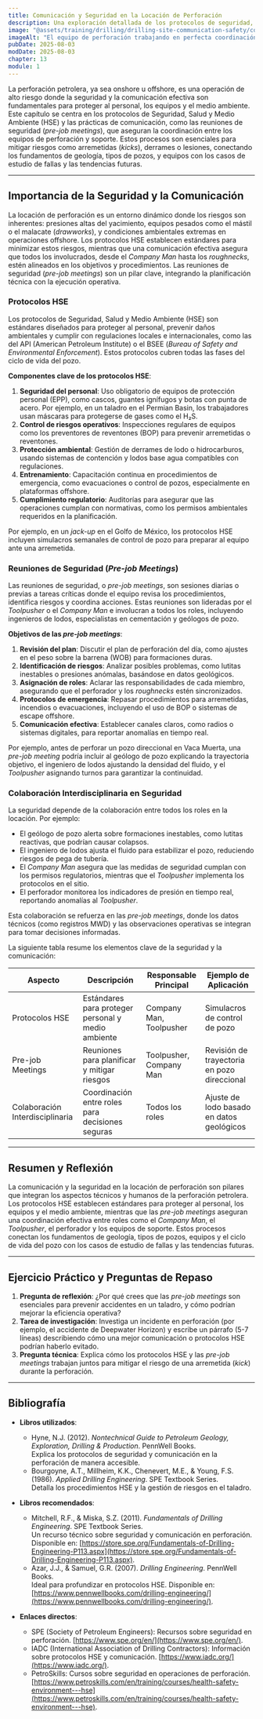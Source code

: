 ```yaml
---
title: Comunicación y Seguridad en la Locación de Perforación
description: Una exploración detallada de los protocolos de seguridad, salud y medio ambiente (HSE) y las prácticas de comunicación en la locación de perforación, con énfasis en las reuniones de seguridad (*pre-job meetings*). Este capítulo conecta los fundamentos de los equipos, roles y operaciones con la gestión de riesgos en el sitio.
image: "@assets/training/drilling/drilling-site-communication-safety/cover.jpg"
imageAlt: "El equipo de perforación trabajando en perfecta coordinación en la plataforma"
pubDate: 2025-08-03
modDate: 2025-08-03
chapter: 13
module: 1
---
```


La perforación petrolera, ya sea onshore u offshore, es una operación de alto riesgo donde la seguridad y la comunicación efectiva son fundamentales para proteger al personal, los equipos y el medio ambiente. Este capítulo se centra en los protocolos de Seguridad, Salud y Medio Ambiente (HSE) y las prácticas de comunicación, como las reuniones de seguridad (*pre-job meetings*), que aseguran la coordinación entre los equipos de perforación y soporte. Estos procesos son esenciales para mitigar riesgos como arremetidas (*kicks*), derrames o lesiones, conectando los fundamentos de geología, tipos de pozos, y equipos con los casos de estudio de fallas y las tendencias futuras.

---

## Importancia de la Seguridad y la Comunicación

La locación de perforación es un entorno dinámico donde los riesgos son inherentes: presiones altas del yacimiento, equipos pesados como el mástil o el malacate (*drawworks*), y condiciones ambientales extremas en operaciones offshore. Los protocolos HSE establecen estándares para minimizar estos riesgos, mientras que una comunicación efectiva asegura que todos los involucrados, desde el *Company Man* hasta los *roughnecks*, estén alineados en los objetivos y procedimientos. Las reuniones de seguridad (*pre-job meetings*) son un pilar clave, integrando la planificación técnica con la ejecución operativa.

### Protocolos HSE

Los protocolos de Seguridad, Salud y Medio Ambiente (HSE) son estándares diseñados para proteger al personal, prevenir daños ambientales y cumplir con regulaciones locales e internacionales, como las del API (American Petroleum Institute) o el BSEE (*Bureau of Safety and Environmental Enforcement*). Estos protocolos cubren todas las fases del ciclo de vida del pozo.

**Componentes clave de los protocolos HSE**:

1. **Seguridad del personal**: Uso obligatorio de equipos de protección personal (EPP), como cascos, guantes ignífugos y botas con punta de acero. Por ejemplo, en un taladro en el Permian Basin, los trabajadores usan máscaras para protegerse de gases como el H₂S.
2. **Control de riesgos operativos**: Inspecciones regulares de equipos como los preventores de reventones (BOP) para prevenir arremetidas o reventones.
3. **Protección ambiental**: Gestión de derrames de lodo o hidrocarburos, usando sistemas de contención y lodos base agua compatibles con regulaciones.
4. **Entrenamiento**: Capacitación continua en procedimientos de emergencia, como evacuaciones o control de pozos, especialmente en plataformas offshore.
5. **Cumplimiento regulatorio**: Auditorías para asegurar que las operaciones cumplan con normativas, como los permisos ambientales requeridos en la planificación.

Por ejemplo, en un *jack-up* en el Golfo de México, los protocolos HSE incluyen simulacros semanales de control de pozo para preparar al equipo ante una arremetida.

### Reuniones de Seguridad (*Pre-job Meetings*)

Las reuniones de seguridad, o *pre-job meetings*, son sesiones diarias o previas a tareas críticas donde el equipo revisa los procedimientos, identifica riesgos y coordina acciones. Estas reuniones son lideradas por el *Toolpusher* o el *Company Man* e involucran a todos los roles, incluyendo ingenieros de lodos, especialistas en cementación y geólogos de pozo.

**Objetivos de las *pre-job meetings***:

1. **Revisión del plan**: Discutir el plan de perforación del día, como ajustes en el peso sobre la barrena (WOB) para formaciones duras.
2. **Identificación de riesgos**: Analizar posibles problemas, como lutitas inestables o presiones anómalas, basándose en datos geológicos.
3. **Asignación de roles**: Aclarar las responsabilidades de cada miembro, asegurando que el perforador y los *roughnecks* estén sincronizados.
4. **Protocolos de emergencia**: Repasar procedimientos para arremetidas, incendios o evacuaciones, incluyendo el uso de BOP o sistemas de escape offshore.
5. **Comunicación efectiva**: Establecer canales claros, como radios o sistemas digitales, para reportar anomalías en tiempo real.

Por ejemplo, antes de perforar un pozo direccional en Vaca Muerta, una *pre-job meeting* podría incluir al geólogo de pozo explicando la trayectoria objetivo, el ingeniero de lodos ajustando la densidad del fluido, y el *Toolpusher* asignando turnos para garantizar la continuidad.

### Colaboración Interdisciplinaria en Seguridad

La seguridad depende de la colaboración entre todos los roles en la locación. Por ejemplo:

- El geólogo de pozo alerta sobre formaciones inestables, como lutitas reactivas, que podrían causar colapsos.
- El ingeniero de lodos ajusta el fluido para estabilizar el pozo, reduciendo riesgos de pega de tubería.
- El *Company Man* asegura que las medidas de seguridad cumplan con los permisos regulatorios, mientras que el *Toolpusher* implementa los protocolos en el sitio.
- El perforador monitorea los indicadores de presión en tiempo real, reportando anomalías al *Toolpusher*.

Esta colaboración se refuerza en las *pre-job meetings*, donde los datos técnicos (como registros MWD) y las observaciones operativas se integran para tomar decisiones informadas.

La siguiente tabla resume los elementos clave de la seguridad y la comunicación:

| **Aspecto**              | **Descripción**                                      | **Responsable Principal**         | **Ejemplo de Aplicación**                     |
|--------------------------|----------------------------------------------------|-----------------------------------|----------------------------------------------|
| Protocolos HSE           | Estándares para proteger personal y medio ambiente | Company Man, Toolpusher           | Simulacros de control de pozo                |
| Pre-job Meetings         | Reuniones para planificar y mitigar riesgos        | Toolpusher, Company Man           | Revisión de trayectoria en pozo direccional  |
| Colaboración Interdisciplinaria | Coordinación entre roles para decisiones seguras | Todos los roles                   | Ajuste de lodo basado en datos geológicos    |

---

## Resumen y Reflexión

La comunicación y la seguridad en la locación de perforación son pilares que integran los aspectos técnicos y humanos de la perforación petrolera. Los protocolos HSE establecen estándares para proteger al personal, los equipos y el medio ambiente, mientras que las *pre-job meetings* aseguran una coordinación efectiva entre roles como el *Company Man*, el *Toolpusher*, el perforador y los equipos de soporte. Estos procesos conectan los fundamentos de geología, tipos de pozos, equipos y el ciclo de vida del pozo con los casos de estudio de fallas y las tendencias futuras.

---

## Ejercicio Práctico y Preguntas de Repaso

1. **Pregunta de reflexión**: ¿Por qué crees que las *pre-job meetings* son esenciales para prevenir accidentes en un taladro, y cómo podrían mejorar la eficiencia operativa?
2. **Tarea de investigación**: Investiga un incidente en perforación (por ejemplo, el accidente de Deepwater Horizon) y escribe un párrafo (5-7 líneas) describiendo cómo una mejor comunicación o protocolos HSE podrían haberlo evitado.
3. **Pregunta técnica**: Explica cómo los protocolos HSE y las *pre-job meetings* trabajan juntos para mitigar el riesgo de una arremetida (*kick*) durante la perforación.

---

## Bibliografía

- **Libros utilizados**:
  - Hyne, N.J. (2012). *Nontechnical Guide to Petroleum Geology, Exploration, Drilling & Production*. PennWell Books.  
    Explica los protocolos de seguridad y comunicación en la perforación de manera accesible.
  - Bourgoyne, A.T., Millheim, K.K., Chenevert, M.E., & Young, F.S. (1986). *Applied Drilling Engineering*. SPE Textbook Series.  
    Detalla los procedimientos HSE y la gestión de riesgos en el taladro.

- **Libros recomendados**:
  - Mitchell, R.F., & Miska, S.Z. (2011). *Fundamentals of Drilling Engineering*. SPE Textbook Series.  
    Un recurso técnico sobre seguridad y comunicación en perforación. Disponible en: [https://store.spe.org/Fundamentals-of-Drilling-Engineering-P113.aspx](https://store.spe.org/Fundamentals-of-Drilling-Engineering-P113.aspx).
  - Azar, J.J., & Samuel, G.R. (2007). *Drilling Engineering*. PennWell Books.  
    Ideal para profundizar en protocolos HSE. Disponible en: [https://www.pennwellbooks.com/drilling-engineering/](https://www.pennwellbooks.com/drilling-engineering/).

- **Enlaces directos**:
  - SPE (Society of Petroleum Engineers): Recursos sobre seguridad en perforación. [https://www.spe.org/en/](https://www.spe.org/en/).
  - IADC (International Association of Drilling Contractors): Información sobre protocolos HSE y comunicación. [https://www.iadc.org/](https://www.iadc.org/).
  - PetroSkills: Cursos sobre seguridad en operaciones de perforación. [https://www.petroskills.com/en/training/courses/health-safety-environment---hse](https://www.petroskills.com/en/training/courses/health-safety-environment---hse).

